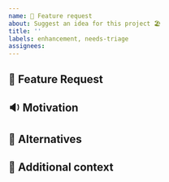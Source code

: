 ```yaml
---
name: 🚀 Feature request
about: Suggest an idea for this project 🏖
title: ''
labels: enhancement, needs-triage
assignees:
---
```


## :rocket: Feature Request

<!-- A clear and concise description of the feature proposal. -->

## :sound: Motivation

<!--
Please describe the motivation for this proposal, such as the problem it solves, 
the intended users for the feature and what does success look like and how we can measure that.
-->

## :satellite: Alternatives

<!-- A clear and concise description of any alternative solutions or features you've considered. -->

## :paperclip: Additional context

<!-- Add any other context or screenshots about the feature request here. -->
